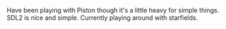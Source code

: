 Have been playing with Piston though it's a little heavy for simple things.
SDL2 is nice and simple. Currently playing around with starfields.
